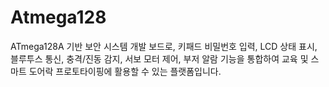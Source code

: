 # Atmega128
ATmega128A 기반 보안 시스템 개발 보드로, 키패드 비밀번호 입력, LCD 상태 표시, 블루투스 통신, 충격/진동 감지, 서보 모터 제어, 부저 알람 기능을 통합하여 교육 및 스마트 도어락 프로토타이핑에 활용할 수 있는 플랫폼입니다.
